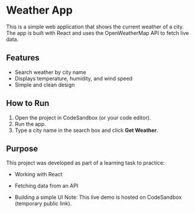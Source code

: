 # Weather App

This is a simple web application that shows the current weather of a city.  
The app is built with React and uses the OpenWeatherMap API to fetch live data.

## Features
- Search weather by city name
- Displays temperature, humidity, and wind speed
- Simple and clean design

## How to Run
1. Open the project in CodeSandbox (or your code editor).
2. Run the app.
3. Type a city name in the search box and click **Get Weather**.

## Purpose
This project was developed as part of a learning task to practice:
- Working with React
- Fetching data from an API

- Building a simple UI
Note: This live demo is hosted on CodeSandbox (temporary public link).
  
